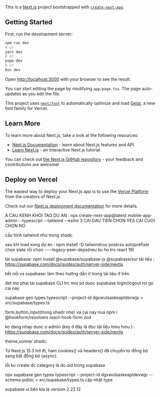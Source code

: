 This is a [Next.js](https://nextjs.org) project bootstrapped with [`create-next-app`](https://nextjs.org/docs/app/api-reference/cli/create-next-app).

## Getting Started

First, run the development server:

```bash
npm run dev
# or
yarn dev
# or
pnpm dev
# or
bun dev
```

Open [http://localhost:3000](http://localhost:3000) with your browser to see the result.

You can start editing the page by modifying `app/page.tsx`. The page auto-updates as you edit the file.

This project uses [`next/font`](https://nextjs.org/docs/app/building-your-application/optimizing/fonts) to automatically optimize and load [Geist](https://vercel.com/font), a new font family for Vercel.

## Learn More

To learn more about Next.js, take a look at the following resources:

- [Next.js Documentation](https://nextjs.org/docs) - learn about Next.js features and API.
- [Learn Next.js](https://nextjs.org/learn) - an interactive Next.js tutorial.

You can check out [the Next.js GitHub repository](https://github.com/vercel/next.js) - your feedback and contributions are welcome!

## Deploy on Vercel

The easiest way to deploy your Next.js app is to use the [Vercel Platform](https://vercel.com/new?utm_medium=default-template&filter=next.js&utm_source=create-next-app&utm_campaign=create-next-app-readme) from the creators of Next.js.

Check out our [Next.js deployment documentation](https://nextjs.org/docs/app/building-your-application/deploying) for more details.

À CAU KENH KHOI TAO DU AN : npx create-next-app@latest mobile-app-admin --typescript --tailwind --eslint 3 CAI DAU TIEN CHON YES CAI CUOI CHỌN NO

cấu hình tailwind như trong shadc 

sau khi load xong dự án : npm install -D tailwindcss postcss autoprefixer chọn slate rồi chọn ----legacy-peer-deps(neu ko ho tro react 19)

tải supabase:
npm install @supabase/supabase-js @supabase/ssr
tài liệu : https://supabase.com/docs/guides/auth/server-side/nextjs

kết nối vs supabase: làm theo hướng dẫn ở trong tài liệu ở trên

det me phai tai supabase CLI trc moi sd duoc supabase login/logout
 roi go cai nay
 
 supabase gen types typescript --project-id dgxwulsaskeapldevwjp > src/supabase/types.ts

 form,button,input(trong shadc nhe) va cai nay nua npm i @hookform/resolvers react-hook-form zod

 ko dang nhap duoc o admin (key ở đây là đọc tài liệu hmu hmu ) : https://supabase.com/docs/guides/auth/server-side/nextjs

theme,sonner shadc: 

 Từ Next.js 15.3 trở đi, hàm cookies() và headers() đã chuyển từ đồng bộ sang bất đồng bộ (async).

 lỗi ko create đc category là do uid trong supabase

 npx supabase gen types typescript --project-id dgxwulsaskeapldevwjp --schema public > src/supabase/types.ts cập nhật type

 supabase ui bên kia là version 2.22.12
